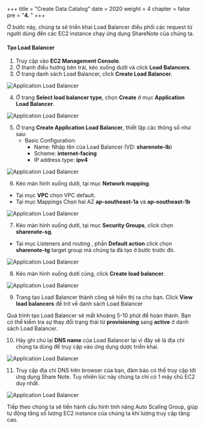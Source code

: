 +++
title = "Create Data Catalog"
date = 2020
weight = 4
chapter = false
pre = "<b>4. </b>"
+++

Ở bước này, chúng ta sẽ triển khai Load Balancer điều phối các request từ người dùng đến các EC2 instance chạy ứng dụng ShareNote của chúng ta.

#### Tạo Load Balancer

1. Truy cập vào **EC2 Management Console**.
2. Ở thanh điều hướng bên trái, kéo xuống dưới và click **Load Balancers**.
3. Ở trang danh sách Load Balancer, click **Create Load Balancer**.

![Application Load Balancer](/images/asg/026.png?width=90pc)

4. Ở trang **Select load balancer type**, chọn **Create** ở mục **Application Load Balancer**.

![Application Load Balancer](/images/asg/027.png?width=90pc)

5. Ở trang **Create Application Load Balancer**, thiết lập các thông số như sau:
   - Basic Configuration:
     - Name: Nhập tên của Load Balancer (VD: **sharenote-lb**)
     - Scheme: **internet-facing**
     - IP address type: **ipv4**

![Application Load Balancer](/images/asg/028.png?width=90pc)

6. Kéo màn hình xuống dưới, tại mục **Network mapping**.

- Tại mục **VPC** chọn VPC default.
- Tại mục Mappings Chọn hai AZ **ap-southeast-1a** và **ap-southeast-1b**

![Application Load Balancer](/images/asg/029.png?width=90pc)

7. Kéo màn hình xuống dưới, tại mục **Security Groups**, click chọn **sharenote-sg**.

- Tại mục Listeners and routing , phần **Default action** click chọn **sharenote-tg** target group mà chúng ta đã tạo ở bước trước đó.

![Application Load Balancer](/images/asg/030.png?width=90pc)

8. Kéo màn hình xuống dưới cùng, click **Create load balancer**.

![Application Load Balancer](/images/asg/031.png?width=90pc)

9. Trang tạo Load Balancer thành công sẽ hiển thị ra cho bạn. Click **View load balancers** để trở về danh sách Load Balancer

Quá trình tạo Load Balancer sẽ mất khoảng 5-10 phút để hoàn thành. Bạn có thể kiểm tra sự thay đổi trạng thái từ **provisioning** sang **active** ở danh sách Load Balancer.

10. Hãy ghi chú lại **DNS name** của Load Balancer lại vì đây sẽ là địa chỉ chúng ta dùng để truy cập vào ứng dụng dược triển khai.

![Application Load Balancer](/images/asg/032.png?width=90pc)

11. Truy cập địa chỉ DNS trên browser của bạn, đảm bảo có thể truy cập tới ứng dụng Share Note.
    Tuy nhiên lúc này chúng ta chỉ có 1 máy chủ EC2 duy nhất.

![Application Load Balancer](/images/asg/033.png?width=90pc)

Tiếp theo chúng ta sẽ tiến hành cấu hình tính năng Auto Scaling Group, giúp tự động tăng số lượng EC2 instance của chúng ta khi lượng truy cập tăng cao.
